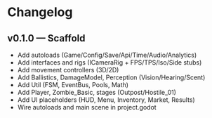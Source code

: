 # Changelog

## v0.1.0 — Scaffold

- Add autoloads (Game/Config/Save/Api/Time/Audio/Analytics)
- Add interfaces and rigs (ICameraRig + FPS/TPS/Iso/Side stubs)
- Add movement controllers (3D/2D)
- Add Ballistics, DamageModel, Perception (Vision/Hearing/Scent)
- Add Util (FSM, EventBus, Pools, Math)
- Add Player, Zombie_Basic, stages (Outpost/Hostile_01)
- Add UI placeholders (HUD, Menu, Inventory, Market, Results)
- Wire autoloads and main scene in project.godot

